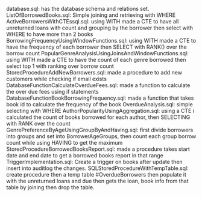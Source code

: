 database.sql: has the database schema and relations set.
ListOfBorrowedBooks.sql: Simple joining and retrieving with WHERE
ActiveBorrowersWithCTEssql.sql: using WITH made a CTE to have all unreturned loans with count and grouping by the borrower then select with WHERE to have more than 2 books
BorrowingFrequencyUsingWindowFunctions.sql: using WITH made a CTE to have the frequency of each borrower then SELECT with RANK() over the borrow count
PopularGenreAnalysisUsingJoinsAndWindowFunctions.sql: using WITH made a CTE to have the count of each genre borrowed then select top 1 with ranking over borrow count
StoredProcedureAddNewBorrowers.sql: made a procedure to add new customers while checking if email exists
DatabaseFunctionCalculateOverdueFees.sql: made a function to calculate the over due fees using if statements
DatabaseFunctionBookBorrowingFrequency.sql: made a function that takes book id to calculate the frequency of the book
OverdueAnalysis.sql: simple selecting with WHERE
AuthorPopularityUsingAggregation.sql: using a CTE i calculated the count of books borrowed for each author, then SELECTING with RANK over the count
GenrePreferenceByAgeUsingGroupByAndHaving.sql: first divide borrowers into groups and set into BorrowerAgeGroups, then count each group borrow count while using HAVING to get the maximum StoredProcedureBorrowedBooksReport.sql: made a procedure takes start date and end date to get a borrowed books report in that range
TriggerImplementation.sql: Create a trigger on books after update then insert into auditlog the changes.
SQLStoredProcedureWithTempTable.sql: create procedure then a temp table #OverdueBorrowers then populate it with the unreturned loans and due then gets the loan, book info from that table by joining then drop the table.
